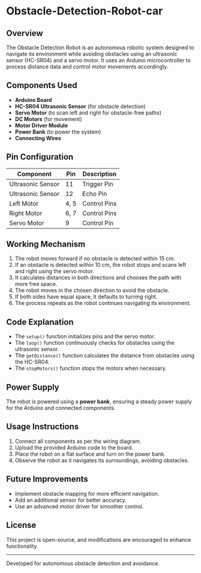 # Obstacle-Detection-Robot-car

## Overview
The Obstacle Detection Robot is an autonomous robotic system designed to navigate its environment while avoiding obstacles using an ultrasonic sensor (HC-SR04) and a servo motor. It uses an Arduino microcontroller to process distance data and control motor movements accordingly.

## Components Used
- **Arduino Board**
- **HC-SR04 Ultrasonic Sensor** (for obstacle detection)
- **Servo Motor** (to scan left and right for obstacle-free paths)
- **DC Motors** (for movement)
- **Motor Driver Module**
- **Power Bank** (to power the system)
- **Connecting Wires**

## Pin Configuration
| Component | Pin | Description |
|-----------|-----|-------------|
| Ultrasonic Sensor | 11 | Trigger Pin |
| Ultrasonic Sensor | 12 | Echo Pin |
| Left Motor | 4, 5 | Control Pins |
| Right Motor | 6, 7 | Control Pins |
| Servo Motor | 9 | Control Pin |

## Working Mechanism
1. The robot moves forward if no obstacle is detected within 15 cm.
2. If an obstacle is detected within 10 cm, the robot stops and scans left and right using the servo motor.
3. It calculates distances in both directions and chooses the path with more free space.
4. The robot moves in the chosen direction to avoid the obstacle.
5. If both sides have equal space, it defaults to turning right.
6. The process repeats as the robot continues navigating its environment.

## Code Explanation
- The `setup()` function initializes pins and the servo motor.
- The `loop()` function continuously checks for obstacles using the ultrasonic sensor.
- The `getDistance()` function calculates the distance from obstacles using the HC-SR04.
- The `stopMotors()` function stops the motors when necessary.

## Power Supply
The robot is powered using a **power bank**, ensuring a steady power supply for the Arduino and connected components.

## Usage Instructions
1. Connect all components as per the wiring diagram.
2. Upload the provided Arduino code to the board.
3. Place the robot on a flat surface and turn on the power bank.
4. Observe the robot as it navigates its surroundings, avoiding obstacles.

## Future Improvements
- Implement obstacle mapping for more efficient navigation.
- Add an additional sensor for better accuracy.
- Use an advanced motor driver for smoother control.

## License
This project is open-source, and modifications are encouraged to enhance functionality.

---
Developed for autonomous obstacle detection and avoidance.

